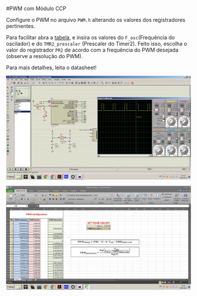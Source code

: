 #PWM com Módulo CCP

Configure o PWM no arquivo `PWM.h` alterando os valores dos registradores pertinentes.

Para facilitar abra a [tabela](https://github.com/AsafeSilva/PIC/blob/master/PIC16F628A/PWM/PWM%20Frequency.xlsx),
e insira os valores do `F_osc`(Frequência do oscilador) e do `TMR2_prescaler` (Prescaler do Timer2).
Feito isso, escolha o valor do registrador `PR2` de acordo com a frequência do PWM desejada (observe a resolução do PWM).

Para mais detalhes, leita o datasheet!


![Screenshot](Simulação.jpg)

![Screenshot](Configuração.jpg)
